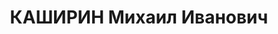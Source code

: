 ---
title: КАШИРИН Михаил Иванович
description: '1899 г.р., русский, член ВКП(б) с 1925, капитан, нач. боепитания 232
  СП СибВО.

  Арестован 02.08.1937.

  ВКВС - 13.06.1938, ВМН. Расстрелян 13.06.1938, Новосибирск'
---